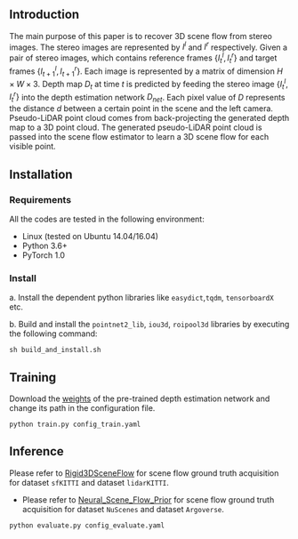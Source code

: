  ## Introduction
The main purpose of this paper is to recover 3D scene flow from stereo images. The stereo images are represented by $I^l$ and $I^r$ respectively. Given a pair of stereo images, which contains reference frames $\{I_{t}^l, I_{t}^r\}$ and target frames $\{I_{t+1}^l, I_{t+1}^r\}$. Each image is represented by a matrix of dimension $H\times W\times 3$. Depth map $D_t$ at time $t$ is predicted by feeding the stereo image $\{I_{t}^l, I_{t}^r\}$ into the depth estimation network $D_{net}$. Each pixel value of $D$ represents the distance $d$ between a certain point in the scene and the left camera. Pseudo-LiDAR point cloud comes from back-projecting the generated depth map to a 3D point cloud. The generated pseudo-LiDAR point cloud is passed into the scene flow estimator to learn a 3D scene flow for each visible point.


## Installation
### Requirements
All the codes are tested in the following environment:
* Linux (tested on Ubuntu 14.04/16.04)
* Python 3.6+
* PyTorch 1.0

### Install


a. Install the dependent python libraries like `easydict`,`tqdm`, `tensorboardX ` etc.

b. Build and install the `pointnet2_lib`, `iou3d`, `roipool3d` libraries by executing the following command:
```shell
sh build_and_install.sh
```


## Training
Download the <a href="https://pan.baidu.com/s/1USMcnw-hkkuP60-8P9pU8w?pwd=ck98">weights</a> of the pre-trained depth estimation network and change its path in the configuration file.
```
python train.py config_train.yaml
```

## Inference
Please refer to <a href="https://github.com/zgojcic/Rigid3DSceneFlow">Rigid3DSceneFlow</a> for scene flow ground truth acquisition for dataset ```sfKITTI``` and dataset ```lidarKITTI```.
* Please refer to <a href="https://github.com/Lilac-Lee/Neural_Scene_Flow_Prior">Neural_Scene_Flow_Prior</a> for scene flow ground truth acquisition for dataset ```NuScenes``` and dataset ```Argoverse```.
```
python evaluate.py config_evaluate.yaml
```
